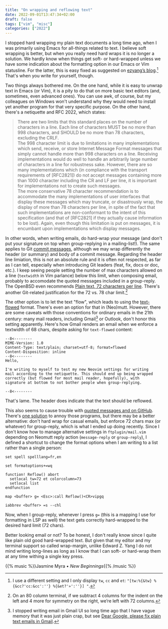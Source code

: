 ```yaml
---
title: "On wrapping and reflowing text"
date: 2022-09-01T13:47:34+02:00
draft: false
tags: ["vim", "misc"]
categories: ["2022"]
---
```


I stopped hard wrapping my plain text documents a long time ago, when I was primarily using Emacs for all-things related to text. I believe soft wrapping is better, but when you really need hard wraps it is no longer a solution. We hardly know when things get soft- or hard-wrapped unless we have some indication about the formatting option in our Emacs or Vim statusline. For the latter, this is easy fixed as suggested on [ezyang’s blog].[^1] That's when you write for yourself, though.

Two things always bothered me. On the one hand, while it is easy to unwrap text in Emacs (or Vim), it is a pity to do that on more basic text editors (and, sometimes, even advanced ones). You can use awk, of course, but my colleagues on Windows won't understand why they would need to install yet another program for that very specific purpose. On the other hand, there's a netiquette and RFC 2022, which states:

> There are two limits that this standard places on the number of characters in a line. Each line of characters MUST be no more than 998 characters, and SHOULD be no more than 78 characters, excluding the CRLF.<br>
> The 998 character limit is due to limitations in many implementations which send, receive, or store Internet Message Format messages that simply cannot handle more than 998 characters on a line. Receiving implementations would do well to handle an arbitrarily large number of characters in a line for robustness sake. However, there are so many implementations which (in compliance with the transport requirements of [RFC2821]) do not accept messages containing more than 1000 character including the CR and LF per line, it is important for implementations not to create such messages.<br>
> The more conservative 78 character recommendation is to accommodate the many implementations of user interfaces that display these messages which may truncate, or disastrously wrap, the display of more than 78 characters per line, in spite of the fact that such implementations are non-conformant to the intent of this specification (and that of [RFC2821] if they actually cause information to be lost). Again, even though this limitation is put on messages, it is encumbant upon implementations which display messages.<br>

In other words, when writing emails, do hard-wrap your message (and don't put your signature on top when group-replying in a mailing-list!). The same applies to Git [commit messages], although we may wrap differently the header (or summary) and body of a commit message. Regarding the header line limiation, this is not an absolute rule and it is often not respected, as far as I can tell, especially when introducing Git leaders (feat, fix, docs or doc, etc.). I keep seeing people setting the number of max characters allowed on a line (`textwidth` in Vim parlance) below this limit, when composing email, probably to accomodate the quoted messages included in a group-reply. The OpenBSD even recommends [Plain text, 72 characters per line]. There's another Git-related justification for the 72 vs. 78 char limit.[^2]

The other option is to let the text "flow", which leads to using the [text-flowed] format. There's even an option for that in (Neo)mutt. However, there are some caveats with those conventions for ordinary emails in the 21th century: many mail readers, including Gmail[^3] or Outlook, don't honor this setting apparently. Here's how Gmail renders an email when we enforce a textwidth of 68 chars, despite asking for `text-flowed` content:

```
--8<--------
MIME-Version: 1.0
Content-Type: text/plain; charset=utf-8; format=flowed
Content-Disposition: inline
--8<--------
Hello,

I'm writing to myself to test my new Neovim settings for writing
mail according to the netiquette. This should end up being wrapped
correctly (but flowed for most mail reader, hopefully), with
signature at bottom to not bother people when group-replying.

--8<--------
```

That's lame. The header does indicate that the text should be reflowed.

This also seems to cause trouble with [quoted messages and on GitHub]. There's [one solution] to annoy those programs, but there may be a better alternative: don't hard wrap for casual emails, but enforce 72 chars max (or whatever) for group-reply, which is what I ended up doing recently. Since I don't know how to manage alternative settings in `ftplugin/mail.vim` depending on Neomutt reply action (`message-reply` or `group-reply`), I defined a shortcut to change the format options when I am writing to a list rather than a single person:

```vim
set spell spelllang=fr,en

set formatoptions+=wq

function! Reflow() abort
  setlocal tw=72 et colorcolumn=73
  setlocal list
endfunction

map <buffer> g= <Esc>:call Reflow()<CR>vipgq

iabbrev <buffer> =s --chl
```

Now, when I group-reply, whenever I press `g=` (this is a mapping I use for formatting in LSP as well) the text gets correctly hard-wrapped to the desired hard limit (72 chars).

Better looking email or not? To be honest, I don't really know since I quite like plain old good hard-wrapped text. But given that my editor and my terminal support so called wrap-margin, unlike Edward Z. Yang I do not mind writing long-lines as long as I know that I can soft- or hard-wrap them at any time withing a single key press.

{{% music %}}Jasmine Myra • _New Beginnings_{{% /music %}}

[^1]: I use a different setting and I only display `tw`, `cc` and `et`: `"[tw:%{&tw} %{&cc?'cc:&cc':''} %{&et?'»':''}] "`.
[^2]: On an 80 column terminal, if we subtract 4 columns for the indent on the left and 4 more for symmetry on the right, we’re left with 72 columns.
[^3]: I stopped writing email in Gmail UI so long time ago that I have vague memory that it was just plain crap, but see [Dear Google, please fix plain text emails in Gmail].

[ezyang’s blog]: http://blog.ezyang.com/2010/03/vim-textwidth/
[commit messages]: https://tbaggery.com/2008/04/19/a-note-about-git-commit-messages.html
[plain text, 72 characters per line]: https://www.openbsd.org/mail.html
[dear google, please fix plain text emails in gmail]: https://mathiasbynens.be/notes/gmail-plain-text
[quoted messages and on github]: https://nullprogram.com/blog/2017/06/15/
[text-flowed]: https://brianbuccola.com/line-breaks-in-mutt-and-vim/
[one solution]: https://vxlabs.com/2019/08/25/format-flowed-with-long-lines/
